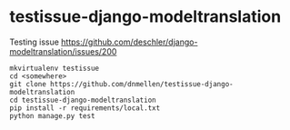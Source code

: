 testissue-django-modeltranslation
=================================

Testing issue https://github.com/deschler/django-modeltranslation/issues/200


    mkvirtualenv testissue
    cd <somewhere>
    git clone https://github.com/dnmellen/testissue-django-modeltranslation
    cd testissue-django-modeltranslation
    pip install -r requirements/local.txt
    python manage.py test
